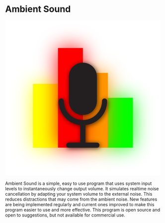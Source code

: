# Ambient Sound

![Ambient Sound Logo](/AmbientSoundWPF/SplashScreen.png)

Ambient Sound is a simple, easy to use program that uses system input levels to instantaneously change output volume.
It simulates realtime noise cancellation by adapting your system volume to the external noise. 
This reduces distractions that may come from the ambient noise.
New features are being implemented regularly and current ones improved to make this program easier to use and more effective. 
This program is open source and open to suggestions, but not available for commercial use. 
